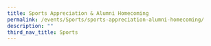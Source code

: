 ```yaml
---
title: Sports Appreciation & Alumni Homecoming
permalink: /events/Sports/sports-appreciation-alumni-homecoming/
description: ""
third_nav_title: Sports
---
```

